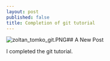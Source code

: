 ```yaml
---
layout: post
published: false
title: Completion of git tutorial
---
```

![zoltan_tomko_git.PNG]({{site.baseurl}}/img/zoltan_tomko_git.PNG)## A New Post

I completed the git tutorial.
